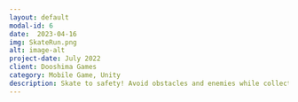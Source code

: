 ```yaml
---
layout: default
modal-id: 6
date:  2023-04-16
img: SkateRun.png
alt: image-alt
project-date: July 2022
client: Dooshima Games
category: Mobile Game, Unity
description: Skate to safety! Avoid obstacles and enemies while collecting pickups to get to the finish line. <a href ="https://play.google.com/store/apps/details?id=com.dooshimagames.stakerun"> Google Play Store </a>.
---
```

